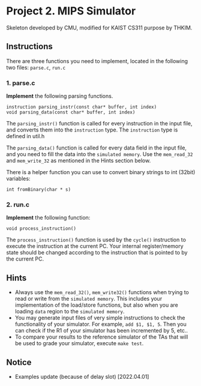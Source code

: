 # Project 2. MIPS Simulator
Skeleton developed by CMU,
modified for KAIST CS311 purpose by THKIM.

## Instructions
There are three functions you need to implement, located in the following two files: `parse.c`, `run.c`

### 1. parse.c

**Implement** the following parsing functions.

    instruction parsing_instr(const char* buffer, int index)
    void parsing_data(const char* buffer, int index)

The `parsing_instr()` function is called for every instruction in the input file, and converts them into the `instruction` type.
The `instruction` type is defined in util.h

The `parsing_data()` function is called for every data field in the input file, and you need to fill the data into the `simulated memory`.
Use the `mem_read_32` and `mem_write_32` as mentioned in the Hints section below.

There is a helper function you can use to convert binary strings to int (32bit) variables:

    int fromBinary(char * s)


### 2. run.c

**Implement** the following function:

    void process_instruction()

The `process_instruction()` function is used by the `cycle()` instruction to execute the instruction at the current PC.
Your internal register/memory state should be changed according to the instruction that is pointed to by the current PC.

## Hints

* Always use the `mem_read_32()`, `mem_write32()` functions when trying to read or write from the `simulated memory`.
This includes your implementation of the load/store functions, but also when you are loading `data` region to the `simulated memory`.
* You may generate input files of very simple instructions to check the functionality of your simulator. For example, `add $1, $1, 5`.
Then you can check if the R1 of your simulator has been incremented by 5, etc..
* To compare your results to the reference simulator of the TAs that will be used to grade your simulator, execute `make test`.

## Notice

* Examples update (because of delay slot) [2022.04.01]
